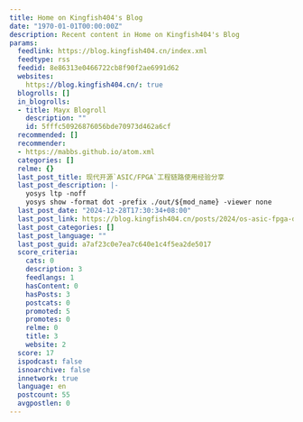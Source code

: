 ```yaml
---
title: Home on Kingfish404's Blog
date: "1970-01-01T00:00:00Z"
description: Recent content in Home on Kingfish404's Blog
params:
  feedlink: https://blog.kingfish404.cn/index.xml
  feedtype: rss
  feedid: 8e86313e0466722cb8f90f2ae6991d62
  websites:
    https://blog.kingfish404.cn/: true
  blogrolls: []
  in_blogrolls:
  - title: Mayx Blogroll
    description: ""
    id: 5fffc50926876056bde70973d462a6cf
  recommended: []
  recommender:
  - https://mabbs.github.io/atom.xml
  categories: []
  relme: {}
  last_post_title: 现代开源`ASIC/FPGA`工程链路使用经验分享
  last_post_description: |-
    yosys ltp -noff
    yosys show -format dot -prefix ./out/${mod_name} -viewer none
  last_post_date: "2024-12-28T17:30:34+08:00"
  last_post_link: https://blog.kingfish404.cn/posts/2024/os-asic-fpga-dev/
  last_post_categories: []
  last_post_language: ""
  last_post_guid: a7af23c0e7ea7c640e1c4f5ea2de5017
  score_criteria:
    cats: 0
    description: 3
    feedlangs: 1
    hasContent: 0
    hasPosts: 3
    postcats: 0
    promoted: 5
    promotes: 0
    relme: 0
    title: 3
    website: 2
  score: 17
  ispodcast: false
  isnoarchive: false
  innetwork: true
  language: en
  postcount: 55
  avgpostlen: 0
---
```

